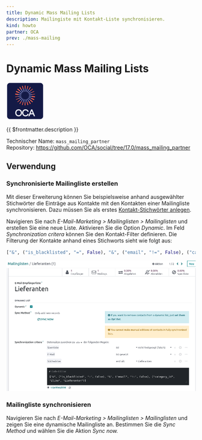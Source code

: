 ```yaml
---
title: Dynamic Mass Mailing Lists
description: Mailingiste mit Kontakt-Liste synchronisieren.
kind: howto
partner: OCA
prev: ./mass-mailing
---
```


# Dynamic Mass Mailing Lists

![icon_oca_app](attachments/icon_oca_app.png)

{{ $frontmatter.description }}

Technischer Name: `mass_mailing_partner`\
Repository: <https://github.com/OCA/social/tree/17.0/mass_mailing_partner>

## Verwendung

### Synchronisierte Mailingliste erstellen

Mit dieser Erweiterung können Sie beispielsweise anhand ausgewählter Stichwörter die Einträge aus Kontakte mit den Kontakten einer Mailingliste synchronisieren. Dazu müssen Sie als erstes [Kontakt-Stichwörter anlegen](Contacts.md#Kontakt-Stichwörter%20anlegen).

Navigieren Sie nach _E-Mail-Marketing > Mailinglisten > Mailinglisten_ und erstellen Sie eine neue Liste. Aktivieren Sie die Option _Dynamic_. Im Feld _Synchronization critera_ können Sie den Kontakt-Filter definieren. Die Filterung der Kontakte anhand eines Stichworts sieht wie folgt aus:

```python
["&", ("is_blacklisted", "=", False), "&", ("email", "!=", False), ("category_id", "ilike", "Lieferanten")]
```

![](attachments/Mass%20Mailing%20List%20Dynamic.png)

### Mailingliste synchronisieren

Navigieren Sie nach _E-Mail-Marketing > Mailinglisten > Mailinglisten_ und zeigen Sie eine dynamische Mailingliste an. Bestimmen Sie die _Sync Method_ und wählen Sie die Aktion _Sync now._
